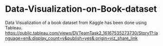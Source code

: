 # Data-Visualization-on-Book-dataset
Data Visualization of a book dataset from Kaggle has been done using Tableau.
https://public.tableau.com/views/DVTeamTask2_16167535273730/Story1?:language=en&:display_count=y&publish=yes&:origin=viz_share_link
